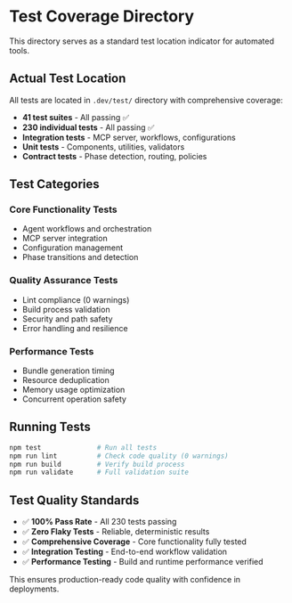 # Test Coverage Directory

This directory serves as a standard test location indicator for automated tools.

## Actual Test Location

All tests are located in `.dev/test/` directory with comprehensive coverage:

- **41 test suites** - All passing ✅
- **230 individual tests** - All passing ✅
- **Integration tests** - MCP server, workflows, configurations
- **Unit tests** - Components, utilities, validators
- **Contract tests** - Phase detection, routing, policies

## Test Categories

### Core Functionality Tests

- Agent workflows and orchestration
- MCP server integration
- Configuration management
- Phase transitions and detection

### Quality Assurance Tests

- Lint compliance (0 warnings)
- Build process validation
- Security and path safety
- Error handling and resilience

### Performance Tests

- Bundle generation timing
- Resource deduplication
- Memory usage optimization
- Concurrent operation safety

## Running Tests

```bash
npm test              # Run all tests
npm run lint          # Check code quality (0 warnings)
npm run build         # Verify build process
npm run validate      # Full validation suite
```

## Test Quality Standards

- ✅ **100% Pass Rate** - All 230 tests passing
- ✅ **Zero Flaky Tests** - Reliable, deterministic results
- ✅ **Comprehensive Coverage** - Core functionality fully tested
- ✅ **Integration Testing** - End-to-end workflow validation
- ✅ **Performance Testing** - Build and runtime performance verified

This ensures production-ready code quality with confidence in deployments.
